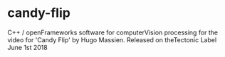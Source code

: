 # candy-flip
C++ / openFrameworks software for computerVision processing for the video for 'Candy Flip' by Hugo Massien. Released on theTectonic Label June 1st 2018
